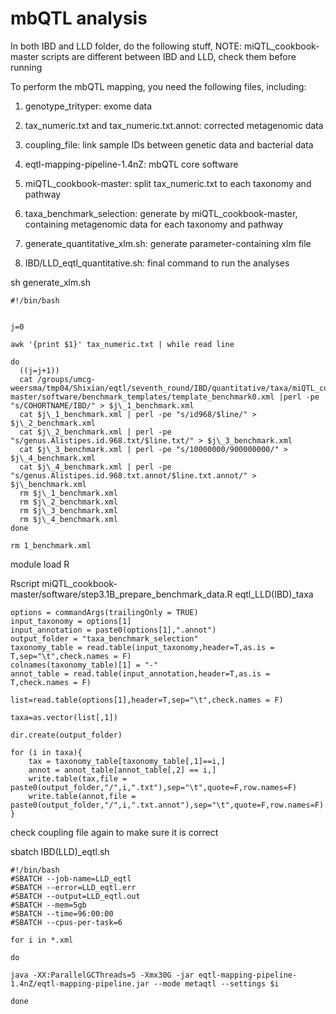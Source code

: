 #  mbQTL analysis

In both IBD and LLD folder, do the following stuff, NOTE: miQTL_cookbook-master scripts are different between IBD and LLD, check them before running

To perform the mbQTL mapping, you need the following files, including:

1) genotype_trityper: exome data

2) tax_numeric.txt and tax_numeric.txt.annot: corrected metagenomic data

3) coupling_file: link sample IDs between genetic data and bacterial data

4) eqtl-mapping-pipeline-1.4nZ: mbQTL core software

5) miQTL_cookbook-master: split tax_numeric.txt to each taxonomy and pathway

6) taxa_benchmark_selection: generate by miQTL_cookbook-master, containing metagenomic data for each taxonomy and pathway

7) generate_quantitative_xlm.sh: generate parameter-containing xlm file

8) IBD/LLD_eqtl_quantitative.sh: final command to run the analyses

sh generate_xlm.sh

```
#!/bin/bash


j=0

awk '{print $1}' tax_numeric.txt | while read line

do
  ((j=j+1))
  cat /groups/umcg-weersma/tmp04/Shixian/eqtl/seventh_round/IBD/quantitative/taxa/miQTL_cookbook-master/software/benchmark_templates/template_benchmark0.xml |perl -pe "s/COHORTNAME/IBD/" > $j\_1_benchmark.xml
  cat $j\_1_benchmark.xml | perl -pe "s/id968/$line/" > $j\_2_benchmark.xml
  cat $j\_2_benchmark.xml | perl -pe "s/genus.Alistipes.id.968.txt/$line.txt/" > $j\_3_benchmark.xml
  cat $j\_3_benchmark.xml | perl -pe "s/10000000/900000000/" > $j\_4_benchmark.xml
  cat $j\_4_benchmark.xml | perl -pe "s/genus.Alistipes.id.968.txt.annot/$line.txt.annot/" > $j\_benchmark.xml
  rm $j\_1_benchmark.xml
  rm $j\_2_benchmark.xml
  rm $j\_3_benchmark.xml
  rm $j\_4_benchmark.xml
done

rm 1_benchmark.xml

```

module load R

Rscript miQTL_cookbook-master/software/step3.1B_prepare_benchmark_data.R eqtl_LLD(IBD)_taxa

```
options = commandArgs(trailingOnly = TRUE)
input_taxonomy = options[1]
input_annotation = paste0(options[1],".annot")
output_folder = "taxa_benchmark_selection"
taxonomy_table = read.table(input_taxonomy,header=T,as.is = T,sep="\t",check.names = F)
colnames(taxonomy_table)[1] = "-"
annot_table = read.table(input_annotation,header=T,as.is = T,check.names = F)

list=read.table(options[1],header=T,sep="\t",check.names = F)

taxa=as.vector(list[,1])

dir.create(output_folder)

for (i in taxa){
	tax = taxonomy_table[taxonomy_table[,1]==i,]
	annot = annot_table[annot_table[,2] == i,]
	write.table(tax,file = paste0(output_folder,"/",i,".txt"),sep="\t",quote=F,row.names=F)
	write.table(annot,file = paste0(output_folder,"/",i,".txt.annot"),sep="\t",quote=F,row.names=F)
}

```

check coupling file again to make sure it is correct

sbatch IBD(LLD)_eqtl.sh

```
#!/bin/bash
#SBATCH --job-name=LLD_eqtl
#SBATCH --error=LLD_eqtl.err
#SBATCH --output=LLD_eqtl.out
#SBATCH --mem=5gb
#SBATCH --time=96:00:00
#SBATCH --cpus-per-task=6

for i in *.xml

do

java -XX:ParallelGCThreads=5 -Xmx30G -jar eqtl-mapping-pipeline-1.4nZ/eqtl-mapping-pipeline.jar --mode metaqtl --settings $i

done
```

